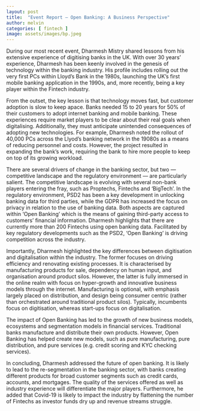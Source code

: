 ```yaml
---
layout: post
title:  "Event Report — Open Banking: A Business Perspective"
author: melvin
categories: [ fintech ]
image: assets/images/bp.jpeg
---
```

During our most recent event, Dharmesh Mistry shared lessons from his extensive experience of digitising banks in the UK. With over 30 years’ experience, Dharmesh has been keenly involved in the genesis of technology within the banking industry. His profile includes rolling out the very first PCs within Lloyd’s Bank in the 1980s, launching the UK’s first mobile banking application in the 1990s, and, more recently, being a key player within the Fintech industry.

From the outset, the key lesson is that technology moves fast, but customer adoption is slow to keep apace. Banks needed 15 to 20 years for 50% of their customers to adopt internet banking and mobile banking. These experiences require market players to be clear about their real goals when digitalising. Additionally, they must anticipate unintended consequences of adopting new technologies. For example, Dharmesh noted the rollout of 40,000 PCs across the Llyod’s banking network in the 19080s as a means of reducing personnel and costs. However, the project resulted in expanding the bank’s work, requiring the bank to hire more people to keep on top of its growing workload.

There are several drivers of change in the banking sector, but two — competitive landscape and the regulatory environment — are particularly salient. The competitive landscape is evolving with several non-bank players entering the fray, such as Proptechs, Fintechs and ‘BigTech’. In the regulatory environment, PSD2 has been a key development in unlocking banking data for third parties, while the GDPR has increased the focus on privacy in relation to the use of banking data. Both aspects are captured within ‘Open Banking’ which is the means of gaining third-party access to customers’ financial information. Dharmesh highlights that there are currently more than 200 Fintechs using open banking data. Facilitated by key regulatory developments such as the PSD2, ‘Open Banking’ is driving competition across the industry.

Importantly, Dharmesh highlighted the key differences between digitisation and digitalisation within the industry. The former focuses on driving efficiency and renovating existing processes. It is characterised by manufacturing products for sale, dependency on human input, and organisation around product silos. However, the latter is fully immersed in the online realm with focus on hyper-growth and innovative business models through the internet. Manufacturing is optional, with emphasis largely placed on distribution, and design being consumer centric (rather than orchestrated around traditional product silos). Typically, incumbents focus on digitisation, whereas start-ups focus on digitalisation.

The impact of Open Banking has led to the growth of new business models, ecosystems and segmentation models in financial services. Traditional banks manufacture and distribute their own products. However, Open Banking has helped create new models, such as pure manufacturing, pure distribution, and pure services (e.g. credit scoring and KYC checking services).

In concluding, Dharmesh addressed the future of open banking. It is likely to lead to the re-segmentation in the banking sector, with banks creating different products for broad customer segments such as credit cards, accounts, and mortgages. The quality of the services offered as well as industry experience will differentiate the major players. Furthermore, he added that Covid-19 is likely to impact the industry by flattening the number of Fintechs as investor funds dry up and revenue streams struggle.



